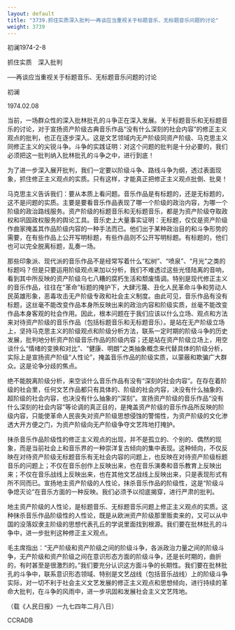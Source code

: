 ```yaml
---
layout: default
title: "3739.抓住实质深入批判──再谈应当重视关于标题音乐、无标题音乐问题的讨论"
weight: 3739
---
```


初澜1974-2-8

抓住实质　深入批判

──再谈应当重视关于标题音乐、无标题音乐问题的讨论

初澜

1974.02.08

当前，一场群众性的深入批林批孔的斗争正在深入发展。关于标题音乐和无标题音乐的讨论，对于宣扬资产阶级古典音乐作品“没有什么深刻的社会内容”的修正主义观点的批判，也正在逐步深入。这是文艺领域内无产阶级同资产阶级、马克思主义同修正主义的尖锐斗争。斗争的实践证明：对这个问题的批判是十分必要的，我们必须把这一批判纳入批林批孔的斗争之中，进行到底！

为了进一步深入展开批判，我们一定要以阶级斗争、路线斗争为纲，透过表面现象，抓住修正主义观点的实质。只有这样，才能真正把修正主义观点批倒、批臭！

马克思主义告诉我们：要从本质上看问题。音乐作品是有标题的，还是无标题的，这不是问题的实质。主要是要看音乐作品表现了哪一个阶级的政治内容，为哪一个阶级的政治路线服务。资产阶级的标题音乐和无标题音乐，都是为资产阶级夺取政权和巩固政权服务的舆论工具。音乐史上大量事实证明：无标题，仅仅是资产阶级作曲家掩盖其作品阶级内容的一种手法而已。他们出于某种政治目的和斗争形势的需要，在有些作品上公开写明标题，有些作品则不公开写明标题。有标题的，他们也可以完全脱离标题，乱奏一场。

那些印象派、现代派的音乐作品不是经常写着什么“松树”、“喷泉”、“月光”之类的标题吗？但是只要运用阶级观点来加以分析，我们不难透过这些光怪陆离的音响，看到其中所反映的资产阶级乌七八糟的腐朽生活和颓废情调。特别是现代修正主义的音乐作品，往往在“革命”标题的掩护下，大肆污蔑、丑化人民革命斗争和劳动人民英雄形象，恶毒攻击无产阶级专政和社会主义制度。由此可见，音乐作品有没有标题，这丝毫不能改变作品本身所反映出来的政治内容和阶级实质，丝毫不能改变作品本身客观的社会作用。因此，根本问题在于我们应该以什么立场、观点和方法来对待资产阶级的音乐作品（包括标题音乐和无标题音乐）。是站在无产阶级立场上，坚持马克思主义的阶级观点和阶级分析方法，联系一定时期的阶级斗争的历史发展，批判地分析资产阶级音乐作品的阶级内容；还是站在资产阶级立场上，用空谈什么“情绪的变换和对比”、“健康、明朗”之类抽象概念来代替具体的阶级分析，实际上是宣扬资产阶级“人性论”，掩盖音乐作品的阶级实质，以蒙蔽和欺骗广大群众。这是论争分歧的焦点。

绝不能脱离阶级分析，来空谈什么音乐作品有没有“深刻的社会内容”。在存在着阶级的社会里，任何文艺作品都只有具体的、阶级的社会内容，决没有什么抽象的、超阶级的社会内容，也决没有什么抽象的“深刻”。宣扬资产阶级的音乐作品“没有什么深刻的社会内容”等论调的真正目的，是掩盖资产阶级的音乐作品所反映的阶级内容，只能使革命人民丧失对资产阶级思想侵蚀的警惕性，为资产阶级的文化渗透大开方便之门，为资产阶级向无产阶级争夺文艺阵地打掩护。

抹杀音乐作品阶级性的修正主义观点的出现，并不是孤立的、个别的、偶然的现象，而是当前社会上和音乐界的一种崇洋复古倾向的集中表现。这种倾向，不仅反映在对待资产阶级无标题音乐有无社会内容的问题上，也反映在对待资产阶级标题音乐的问题上；不仅在音乐创作上反映出来，也在音乐演奏和音乐教育上反映出来；不仅在音乐战线上反映出来，也在其他文艺战线上反映出来，只是表现形式有所不同而已。宣扬地主资产阶级的人性论，抹杀音乐作品的阶级性，这是“阶级斗争熄灭论”在音乐方面的一种反映。我们必须予以彻底揭穿，进行严肃的批判。

地主资产阶级的人性论，是标题音乐、无标题音乐问题上修正主义观点的实质。这种抹杀音乐作品阶级性的人性论，既是从欧洲资产阶级那里贩卖来的，又可以从中国的没落奴隶主阶级的思想代表孔丘的学说里面找到根源。我们要在批林批孔的斗争中，进一步批判这种修正主义观点。

毛主席指出：“无产阶级和资产阶级之间的阶级斗争，各派政治力量之间的阶级斗争，无产阶级和资产阶级之间在意识形态方面的阶级斗争，还是长时期的，曲折的，有时甚至是很激烈的。”我们要充分认识这方面斗争的长期性。我们要在批林批孔的斗争中，联系意识形态领域、特别是文艺战线（包括音乐战线）上的阶级斗争实际，对一切不利于社会主义文艺发展的修正主义观点和思想倾向，进行持续的革命大批判，在斗争的风雨中，进一步巩固和发展社会主义文艺阵地。

（载《人民日报》一九七四年二月八日）

CCRADB

